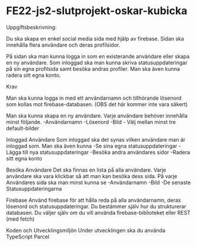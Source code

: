 # FE22-js2-slutprojekt-oskar-kubicka

Uppgiftsbeskrivning:

Du ska skapa en enkel social media sida med hjälp av firebase. Sidan ska innehålla flera användare och deras profilsidor. 

På sidan ska man kunna logga in som en existerande användare eller skapa en ny användare. Som inloggad ska man kunna skriva statusuppdateringar på sin egna profilsida samt besöka andras profiler. Man ska även kunna radera sitt egna konto. 

Krav

Man ska kunna logga in med ett användarnamn och tillhörande lösenord som kollas mot firebase-databasen. (OBS det här kommer inte vara säkert)

Man ska kunna skapa en ny användare. Varje användare behöver innehålla minst följande.
-Användarnamn
-Lösenord
-Bild - Välj mellan minst tre default-bilder

Inloggad Användare
Som inloggad ska det synas vilken användare man är inloggad som. 
Man ska även kunna
-Se sina egna statusuppdateringar
-Lägga till nya statusuppdateringar
-Besöka andra användares sidor
-Radera sitt egna konto

Besöka Användare
Det ska finnas en lista på alla användare. 
Varje användare ska vara klickbar så att man kan besöka dess sida. 
På varje Användares sida ska man minst kunna se
-Användarnamn
-Bild
-De senaste Statusuppdateringarna

Firebase
Använd firebase för att hålla reda på alla användarnamn, deras lösenord och statusuppdateringar.
Du bestämmer själv hur du strukturerar databasen.
Du väljer själv om du vill använda firebase-biblioteket eller REST (med fetch)

Koden och Utvecklingsmiljön
Under utvecklingen ska du använda
TypeScript
Parcel 
